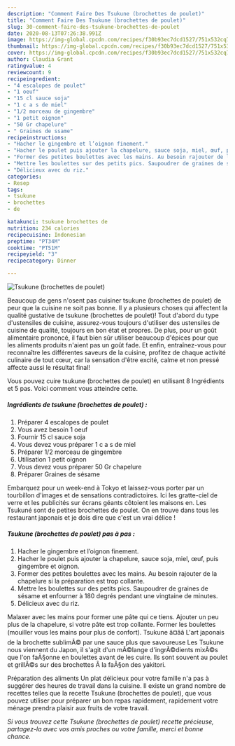 ```yaml
---
description: "Comment Faire Des Tsukune (brochettes de poulet)"
title: "Comment Faire Des Tsukune (brochettes de poulet)"
slug: 30-comment-faire-des-tsukune-brochettes-de-poulet
date: 2020-08-13T07:26:38.991Z
image: https://img-global.cpcdn.com/recipes/f30b93ec7dcd1527/751x532cq70/tsukune-brochettes-de-poulet-photo-principale-de-la-recette.jpg
thumbnail: https://img-global.cpcdn.com/recipes/f30b93ec7dcd1527/751x532cq70/tsukune-brochettes-de-poulet-photo-principale-de-la-recette.jpg
cover: https://img-global.cpcdn.com/recipes/f30b93ec7dcd1527/751x532cq70/tsukune-brochettes-de-poulet-photo-principale-de-la-recette.jpg
author: Claudia Grant
ratingvalue: 4
reviewcount: 9
recipeingredient:
- "4 escalopes de poulet"
- "1 oeuf"
- "15 cl sauce soja"
- "1 c a s de miel"
- "1/2 morceau de gingembre"
- "1 petit oignon"
- "50 Gr chapelure"
- " Graines de ssame"
recipeinstructions:
- "Hacher le gingembre et l’oignon finement."
- "Hacher le poulet puis ajouter la chapelure, sauce soja, miel, œuf, puis gingembre et oignon."
- "Former des petites boulettes avec les mains. Au besoin rajouter de la chapelure si la préparation est trop collante."
- "Mettre les boulettes sur des petits pics. Saupoudrer de graines de sésame et enfourner à 180 degrés pendant une vingtaine de minutes."
- "Délicieux avec du riz."
categories:
- Resep
tags:
- tsukune
- brochettes
- de

katakunci: tsukune brochettes de 
nutrition: 234 calories
recipecuisine: Indonesian
preptime: "PT34M"
cooktime: "PT51M"
recipeyield: "3"
recipecategory: Dinner

---
```



![Tsukune (brochettes de poulet)](https://img-global.cpcdn.com/recipes/f30b93ec7dcd1527/751x532cq70/tsukune-brochettes-de-poulet-photo-principale-de-la-recette.jpg)

Beaucoup de gens n'osent pas cuisiner tsukune (brochettes de poulet) de peur que la cuisine ne soit pas bonne. Il y a plusieurs choses qui affectent la qualité gustative de tsukune (brochettes de poulet)! Tout d'abord du type d'ustensiles de cuisine, assurez-vous toujours d'utiliser des ustensiles de cuisine de qualité, toujours en bon état et propres. De plus, pour un goût alimentaire prononcé, il faut bien sûr utiliser beaucoup d'épices pour que les aliments produits n'aient pas un goût fade. Et enfin, entraînez-vous pour reconnaître les différentes saveurs de la cuisine, profitez de chaque activité culinaire de tout cœur, car la sensation d'être excité, calme et non pressé affecte aussi le résultat final!

<!--inarticleads1-->

Vous pouvez cuire tsukune (brochettes de poulet) en utilisant 8 Ingrédients et 5 pas. Voici comment vous atteindre cette.

##### Ingrédients de tsukune (brochettes de poulet) :

1. Préparer 4 escalopes de poulet
1. Vous avez besoin 1 oeuf
1. Fournir 15 cl sauce soja
1. Vous devez vous préparer 1 c a s de miel
1. Préparer 1/2 morceau de gingembre
1. Utilisation 1 petit oignon
1. Vous devez vous préparer 50 Gr chapelure
1. Préparer  Graines de sésame


Embarquez pour un week-end à Tokyo et laissez-vous porter par un tourbillon d&#39;images et de sensations contradictoires. Ici les gratte-ciel de verre et les publicités sur écrans géants côtoient les maisons en. Les Tsukuné sont de petites brochettes de poulet. On en trouve dans tous les restaurant japonais et je dois dire que c&#39;est un vrai délice ! 

<!--inarticleads2-->

##### Tsukune (brochettes de poulet) pas à pas :

1. Hacher le gingembre et l’oignon finement.
1. Hacher le poulet puis ajouter la chapelure, sauce soja, miel, œuf, puis gingembre et oignon.
1. Former des petites boulettes avec les mains. Au besoin rajouter de la chapelure si la préparation est trop collante.
1. Mettre les boulettes sur des petits pics. Saupoudrer de graines de sésame et enfourner à 180 degrés pendant une vingtaine de minutes.
1. Délicieux avec du riz.


Malaxer avec les mains pour former une pâte qui ce tiens. Ajouter un peu plus de la chapelure, si votre pâte est trop collante. Former les boulettes (mouiller vous les mains pour plus de confort). Tsukune ã¤ãã­ L&#39;art japonais de la brochette sublimÃ© par une sauce plus que savoureuse Les Tsukune nous viennent du Japon, il s&#39;agit d&#39;un mÃ©lange d&#39;ingrÃ©dients mixÃ©s que l&#39;on faÃ§onne en boulettes avant de les cuire. Ils sont souvent au poulet et grillÃ©s sur des brochettes Ã la faÃ§on des yakitori. 

<!--inarticleads1-->

<p>
Préparation des aliments Un plat délicieux pour votre famille n'a pas à suggérer des heures de travail dans la cuisine. Il existe un grand nombre de recettes telles que la recette Tsukune (brochettes de poulet), que vous pouvez utiliser pour préparer un bon repas rapidement, rapidement votre ménage prendra plaisir aux fruits de votre travail.
</p>

<p>
<i>Si vous trouvez cette Tsukune (brochettes de poulet) recette précieuse, partagez-la avec vos amis proches ou votre famille, merci et bonne chance.</i>
</p>
